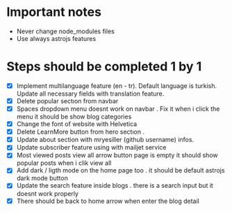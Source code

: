 # Important notes
- Never change node_modules files
- Use always astrojs features

# Steps should be completed 1 by 1
- [x] Implement multilanguage feature (en - tr). Default language is turkish. Update all necessary fields with translation feature.
- [x] Delete popular sectıon from navbar
- [x] Spaces dropdown menu doesnt work on navbar . Fix it when i click the menu it should be show blog categories
- [x] Change the font of website with Helvetica
- [x] Delete LearnMore button from hero sectıon . 
- [x] Update about section with mryesiller (github username) infos. 
- [x] Update subscriber feature using with mailjet service
- [x] Most viewed posts view all arrow button page is empty it should show popular posts when i clik view all
- [x] Add dark / ligth mode on the home page too . it should be default astrojs dark mode button
- [x] Update the search feature inside blogs . there is a search input but it doesnt work properly
- [x] There should be back to home arrow when enter the blog detail

